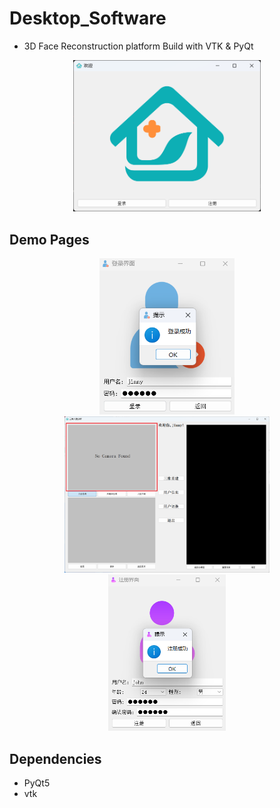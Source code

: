 # Desktop_Software
- 3D Face Reconstruction platform Build with VTK &amp; PyQt
<p align="center">
  <img src="https://github.com/Jimmy142857/Desktop_Software/blob/main/pictures/welcomePage.png" width = "300"/>
</p>

## Demo Pages
<p align="center">
  <img src="https://github.com/Jimmy142857/Desktop_Software/blob/main/pictures/login1.png" height = "250"/>
  <img src="https://github.com/Jimmy142857/Desktop_Software/blob/main/pictures/MainPage.png" height = "250"/>
  <img src="https://github.com/Jimmy142857/Desktop_Software/blob/main/pictures/register1.png" height = "250"/>
</p>

## Dependencies
- PyQt5
- vtk
